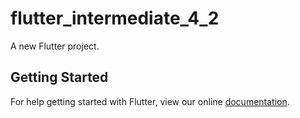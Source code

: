 # flutter_intermediate_4_2

A new Flutter project.

## Getting Started

For help getting started with Flutter, view our online
[documentation](https://flutter.io/).
